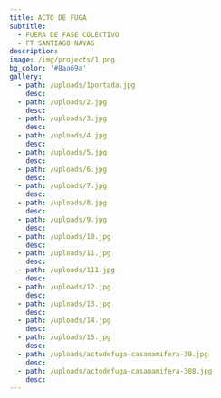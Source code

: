 ```yaml
---
title: ACTO DE FUGA
subtitle:
  - FUERA DE FASE COLECTIVO
  - FT SANTIAGO NAVAS
description:
image: /img/projects/1.png
bg_color: '#8aa69a'
gallery:
  - path: /uploads/1portada.jpg
    desc:
  - path: /uploads/2.jpg
    desc:
  - path: /uploads/3.jpg
    desc:
  - path: /uploads/4.jpg
    desc:
  - path: /uploads/5.jpg
    desc:
  - path: /uploads/6.jpg
    desc:
  - path: /uploads/7.jpg
    desc:
  - path: /uploads/8.jpg
    desc:
  - path: /uploads/9.jpg
    desc:
  - path: /uploads/10.jpg
    desc:
  - path: /uploads/11.jpg
    desc:
  - path: /uploads/111.jpg
    desc:
  - path: /uploads/12.jpg
    desc:
  - path: /uploads/13.jpg
    desc:
  - path: /uploads/14.jpg
    desc:
  - path: /uploads/15.jpg
    desc:
  - path: /uploads/actodefuga-casamamifera-39.jpg
    desc:
  - path: /uploads/actodefuga-casamamifera-308.jpg
    desc:
---
```


